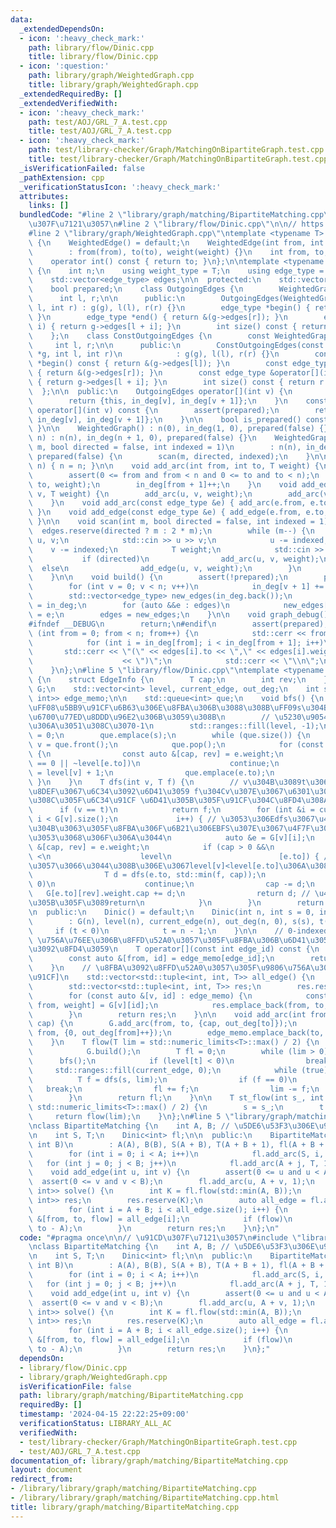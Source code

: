 ```yaml
---
data:
  _extendedDependsOn:
  - icon: ':heavy_check_mark:'
    path: library/flow/Dinic.cpp
    title: library/flow/Dinic.cpp
  - icon: ':question:'
    path: library/graph/WeightedGraph.cpp
    title: library/graph/WeightedGraph.cpp
  _extendedRequiredBy: []
  _extendedVerifiedWith:
  - icon: ':heavy_check_mark:'
    path: test/AOJ/GRL_7_A.test.cpp
    title: test/AOJ/GRL_7_A.test.cpp
  - icon: ':heavy_check_mark:'
    path: test/library-checker/Graph/MatchingOnBipartiteGraph.test.cpp
    title: test/library-checker/Graph/MatchingOnBipartiteGraph.test.cpp
  _isVerificationFailed: false
  _pathExtension: cpp
  _verificationStatusIcon: ':heavy_check_mark:'
  attributes:
    links: []
  bundledCode: "#line 2 \"library/graph/matching/BipartiteMatching.cpp\"\n\n// \u91CD\
    \u307F\u7121\u3057\n#line 2 \"library/flow/Dinic.cpp\"\n\n// https://misawa.github.io/others/flow/dinic_time_complexity.html\n\
    #line 2 \"library/graph/WeightedGraph.cpp\"\ntemplate <typename T> struct WeightedEdge\
    \ {\n    WeightedEdge() = default;\n    WeightedEdge(int from, int to, T weight)\n\
    \        : from(from), to(to), weight(weight) {}\n    int from, to;\n    T weight;\n\
    \    operator int() const { return to; }\n};\n\ntemplate <typename T> struct WeightedGraph\
    \ {\n    int n;\n    using weight_type = T;\n    using edge_type = WeightedEdge<T>;\n\
    \    std::vector<edge_type> edges;\n\n  protected:\n    std::vector<int> in_deg;\n\
    \    bool prepared;\n    class OutgoingEdges {\n        WeightedGraph *g;\n  \
    \      int l, r;\n\n      public:\n        OutgoingEdges(WeightedGraph *g, int\
    \ l, int r) : g(g), l(l), r(r) {}\n        edge_type *begin() { return &(g->edges[l]);\
    \ }\n        edge_type *end() { return &(g->edges[r]); }\n        edge_type &operator[](int\
    \ i) { return g->edges[l + i]; }\n        int size() const { return r - l; }\n\
    \    };\n    class ConstOutgoingEdges {\n        const WeightedGraph *g;\n   \
    \     int l, r;\n\n      public:\n        ConstOutgoingEdges(const WeightedGraph\
    \ *g, int l, int r)\n            : g(g), l(l), r(r) {}\n        const edge_type\
    \ *begin() const { return &(g->edges[l]); }\n        const edge_type *end() const\
    \ { return &(g->edges[r]); }\n        const edge_type &operator[](int i) const\
    \ { return g->edges[l + i]; }\n        int size() const { return r - l; }\n  \
    \  };\n\n  public:\n    OutgoingEdges operator[](int v) {\n        assert(prepared);\n\
    \        return {this, in_deg[v], in_deg[v + 1]};\n    }\n    const ConstOutgoingEdges\
    \ operator[](int v) const {\n        assert(prepared);\n        return {this,\
    \ in_deg[v], in_deg[v + 1]};\n    }\n\n    bool is_prepared() const { return prepared;\
    \ }\n\n    WeightedGraph() : n(0), in_deg(1, 0), prepared(false) {}\n    WeightedGraph(int\
    \ n) : n(n), in_deg(n + 1, 0), prepared(false) {}\n    WeightedGraph(int n, int\
    \ m, bool directed = false, int indexed = 1)\n        : n(n), in_deg(n + 1, 0),\
    \ prepared(false) {\n        scan(m, directed, indexed);\n    }\n\n    void resize(int\
    \ n) { n = n; }\n\n    void add_arc(int from, int to, T weight) {\n        assert(!prepared);\n\
    \        assert(0 <= from and from < n and 0 <= to and to < n);\n        edges.emplace_back(from,\
    \ to, weight);\n        in_deg[from + 1]++;\n    }\n    void add_edge(int u, int\
    \ v, T weight) {\n        add_arc(u, v, weight);\n        add_arc(v, u, weight);\n\
    \    }\n    void add_arc(const edge_type &e) { add_arc(e.from, e.to, e.weight);\
    \ }\n    void add_edge(const edge_type &e) { add_edge(e.from, e.to, e.weight);\
    \ }\n\n    void scan(int m, bool directed = false, int indexed = 1) {\n      \
    \  edges.reserve(directed ? m : 2 * m);\n        while (m--) {\n            int\
    \ u, v;\n            std::cin >> u >> v;\n            u -= indexed;\n        \
    \    v -= indexed;\n            T weight;\n            std::cin >> weight;\n \
    \           if (directed)\n                add_arc(u, v, weight);\n          \
    \  else\n                add_edge(u, v, weight);\n        }\n        build();\n\
    \    }\n\n    void build() {\n        assert(!prepared);\n        prepared = true;\n\
    \        for (int v = 0; v < n; v++)\n            in_deg[v + 1] += in_deg[v];\n\
    \        std::vector<edge_type> new_edges(in_deg.back());\n        auto counter\
    \ = in_deg;\n        for (auto &&e : edges)\n            new_edges[counter[e.from]++]\
    \ = e;\n        edges = new_edges;\n    }\n\n    void graph_debug() const {\n\
    #ifndef __DEBUG\n        return;\n#endif\n        assert(prepared);\n        for\
    \ (int from = 0; from < n; from++) {\n            std::cerr << from << \";\";\n\
    \            for (int i = in_deg[from]; i < in_deg[from + 1]; i++)\n         \
    \       std::cerr << \"(\" << edges[i].to << \",\" << edges[i].weight\n      \
    \                    << \")\";\n            std::cerr << \"\\n\";\n        }\n\
    \    }\n};\n#line 5 \"library/flow/Dinic.cpp\"\ntemplate <typename T> class Dinic\
    \ {\n    struct EdgeInfo {\n        T cap;\n        int rev;\n    };\n    WeightedGraph<EdgeInfo>\
    \ G;\n    std::vector<int> level, current_edge, out_deg;\n    int s, t;\n    std::vector<std::pair<int,\
    \ int>> edge_memo;\n\n    std::queue<int> que;\n    void bfs() {\n        // level[v]\u3092\
    \uFF08\u5BB9\u91CF\u6B63\u306E\u8FBA\u306B\u3088\u308B\uFF09s\u304B\u3089\u306E\
    \u6700\u77ED\u8DDD\u96E2\u306B\u3059\u308B\n        // \u5230\u9054\u51FA\u6765\
    \u306A\u3051\u308C\u3070-1\n        std::ranges::fill(level, -1);\n        level[s]\
    \ = 0;\n        que.emplace(s);\n        while (que.size()) {\n            int\
    \ v = que.front();\n            que.pop();\n            for (const auto &e : G[v])\
    \ {\n                const auto &[cap, rev] = e.weight;\n                if (cap\
    \ == 0 || ~level[e.to])\n                    continue;\n                level[e.to]\
    \ = level[v] + 1;\n                que.emplace(e.to);\n            }\n       \
    \ }\n    }\n    T dfs(int v, T f) {\n        // v\u304B\u3089t\u306B\u6700\u77ED\
    \u8DEF\u3067\u6C34\u3092\u6D41\u3059 f\u304Cv\u307E\u3067\u6301\u3063\u3066\u3053\
    \u308C\u305F\u6C34\u91CF \u6D41\u305B\u305F\u91CF\u304C\u8FD4\u308A\u5024\n  \
    \      if (v == t)\n            return f;\n        for (int &i = current_edge[v];\
    \ i < G[v].size();\n             i++) { // \u3053\u306Edfs\u3067\u4F7F\u308F\u306A\
    \u304B\u3063\u305F\u8FBA\u306F\u6B21\u306EBFS\u307E\u3067\u4F7F\u308F\u308C\u308B\
    \u3053\u3068\u306F\u306A\u3044\n            auto &e = G[v][i];\n            auto\
    \ &[cap, rev] = e.weight;\n            if (cap > 0 &&\n                level[v]\
    \ <\n                    level\n                        [e.to]) { // bfs\u3092\
    \u3057\u3066\u3044\u308B\u306E\u3067level[v]<level[e.to]\u306A\u3089level[v]+1==level[e.to]\n\
    \                T d = dfs(e.to, std::min(f, cap));\n                if (d ==\
    \ 0)\n                    continue;\n                cap -= d;\n             \
    \   G[e.to][rev].weight.cap += d;\n                return d; // \u4E00\u672C\u6D41\
    \u305B\u305F\u3089return\n            }\n        }\n        return 0;\n    }\n\
    \n  public:\n    Dinic() = default;\n    Dinic(int n, int s = 0, int t_ = -1)\n\
    \        : G(n), level(n), current_edge(n), out_deg(n, 0), s(s), t(t_) {\n   \
    \     if (t < 0)\n            t = n - 1;\n    }\n\n    // 0-indexed \u3067 edge_id\
    \ \u756A\u76EE\u306B\u8FFD\u52A0\u3057\u305F\u8FBA\u306B\u6D41\u3057\u305F\u91CF\
    \u3092\u8FD4\u3059\n    T operator[](const int edge_id) const {\n        assert(G.is_prepared());\n\
    \        const auto &[from, id] = edge_memo[edge_id];\n        return G.edge[from][id].weight.cap;\n\
    \    }\n    // \u8FBA\u3092\u8FFD\u52A0\u3057\u305F\u9806\u756A\u306B [from,to,\u6D41\
    \u91CF]\n    std::vector<std::tuple<int, int, T>> all_edge() {\n        assert(G.is_prepared());\n\
    \        std::vector<std::tuple<int, int, T>> res;\n        res.reserve(edge_memo.size());\n\
    \        for (const auto &[v, id] : edge_memo) {\n            const auto &[to,\
    \ from, weight] = G[v][id];\n            res.emplace_back(from, to, weight.cap);\n\
    \        }\n        return res;\n    }\n\n    void add_arc(int from, int to, T\
    \ cap) {\n        G.add_arc(from, to, {cap, out_deg[to]});\n        G.add_arc(to,\
    \ from, {0, out_deg[from]++});\n        edge_memo.emplace_back(to, out_deg[to]++);\n\
    \    }\n    T flow(T lim = std::numeric_limits<T>::max() / 2) {\n        if (!G.is_prepared())\n\
    \            G.build();\n        T fl = 0;\n        while (lim > 0) {\n      \
    \      bfs();\n            if (level[t] < 0)\n                break;\n       \
    \     std::ranges::fill(current_edge, 0);\n            while (true) {\n      \
    \          T f = dfs(s, lim);\n                if (f == 0)\n                 \
    \   break;\n                fl += f;\n                lim -= f;\n            }\n\
    \        }\n        return fl;\n    }\n\n    T st_flow(int s_, int t_, T lim =\
    \ std::numeric_limits<T>::max() / 2) {\n        s = s_;\n        t = t_;\n   \
    \     return flow(lim);\n    }\n};\n#line 5 \"library/graph/matching/BipartiteMatching.cpp\"\
    \nclass BipartiteMatching {\n    int A, B; // \u5DE6\u53F3\u306E\u9802\u70B9\u6570\
    \n    int S, T;\n    Dinic<int> fl;\n\n  public:\n    BipartiteMatching(int A,\
    \ int B)\n        : A(A), B(B), S(A + B), T(A + B + 1), fl(A + B + 2, S, T) {\n\
    \        for (int i = 0; i < A; i++)\n            fl.add_arc(S, i, 1);\n     \
    \   for (int j = 0; j < B; j++)\n            fl.add_arc(A + j, T, 1);\n    }\n\
    \    void add_edge(int u, int v) {\n        assert(0 <= u and u < A);\n      \
    \  assert(0 <= v and v < B);\n        fl.add_arc(u, A + v, 1);\n    }\n    std::vector<std::pair<int,\
    \ int>> solve() {\n        int K = fl.flow(std::min(A, B));\n        std::vector<std::pair<int,\
    \ int>> res;\n        res.reserve(K);\n        auto all_edge = fl.all_edge();\n\
    \        for (int i = A + B; i < all_edge.size(); i++) {\n            const auto\
    \ &[from, to, flow] = all_edge[i];\n            if (flow)\n                res.emplace_back(from,\
    \ to - A);\n        }\n        return res;\n    }\n};\n"
  code: "#pragma once\n\n// \u91CD\u307F\u7121\u3057\n#include \"library/flow/Dinic.cpp\"\
    \nclass BipartiteMatching {\n    int A, B; // \u5DE6\u53F3\u306E\u9802\u70B9\u6570\
    \n    int S, T;\n    Dinic<int> fl;\n\n  public:\n    BipartiteMatching(int A,\
    \ int B)\n        : A(A), B(B), S(A + B), T(A + B + 1), fl(A + B + 2, S, T) {\n\
    \        for (int i = 0; i < A; i++)\n            fl.add_arc(S, i, 1);\n     \
    \   for (int j = 0; j < B; j++)\n            fl.add_arc(A + j, T, 1);\n    }\n\
    \    void add_edge(int u, int v) {\n        assert(0 <= u and u < A);\n      \
    \  assert(0 <= v and v < B);\n        fl.add_arc(u, A + v, 1);\n    }\n    std::vector<std::pair<int,\
    \ int>> solve() {\n        int K = fl.flow(std::min(A, B));\n        std::vector<std::pair<int,\
    \ int>> res;\n        res.reserve(K);\n        auto all_edge = fl.all_edge();\n\
    \        for (int i = A + B; i < all_edge.size(); i++) {\n            const auto\
    \ &[from, to, flow] = all_edge[i];\n            if (flow)\n                res.emplace_back(from,\
    \ to - A);\n        }\n        return res;\n    }\n};"
  dependsOn:
  - library/flow/Dinic.cpp
  - library/graph/WeightedGraph.cpp
  isVerificationFile: false
  path: library/graph/matching/BipartiteMatching.cpp
  requiredBy: []
  timestamp: '2024-04-15 22:22:25+09:00'
  verificationStatus: LIBRARY_ALL_AC
  verifiedWith:
  - test/library-checker/Graph/MatchingOnBipartiteGraph.test.cpp
  - test/AOJ/GRL_7_A.test.cpp
documentation_of: library/graph/matching/BipartiteMatching.cpp
layout: document
redirect_from:
- /library/library/graph/matching/BipartiteMatching.cpp
- /library/library/graph/matching/BipartiteMatching.cpp.html
title: library/graph/matching/BipartiteMatching.cpp
---
```

